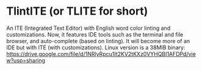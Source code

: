 # TlintITE (or TLITE for short)
An ITE (Integrated Text Editor) with English word color linting and customizations.
Now, it features IDE tools such as the terminal and file browser, and auto-complete (based on linting).
It will become more of an IDE but with ITE (with customizations).
Linux version is a 38MIB binary:
https://drive.google.com/file/d/1NRlyRpcu1It2KV2tKXz0VYHQBI1AFDPd/view?usp=sharing
